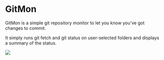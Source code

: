 # GitMon
GitMon is a simple git repository monitor to let you know you've got changes to commit.

It simply runs git fetch and git status on user-selected folders and displays a summary of the status.


![](GitMon_v0.0.0.png)